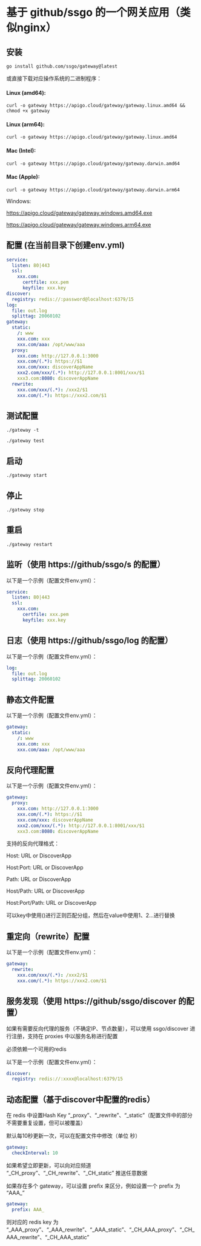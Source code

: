 # 基于 github/ssgo 的一个网关应用（类似nginx）

## 安装

```shell
go install github.com/ssgo/gateway@latest
```

或直接下载对应操作系统的二进制程序：

#### Linux (amd64):

```shell
curl -o gateway https://apigo.cloud/gateway/gateway.linux.amd64 && chmod +x gateway
```

#### Linux (arm64):

```shell
curl -o gateway https://apigo.cloud/gateway/gateway.linux.amd64
```

#### Mac (Intel):

```shell
curl -o gateway https://apigo.cloud/gateway/gateway.darwin.amd64
```

#### Mac (Apple):

```shell
curl -o gateway https://apigo.cloud/gateway/gateway.darwin.arm64
```

Windows:

https://apigo.cloud/gateway/gateway.windows.amd64.exe

https://apigo.cloud/gateway/gateway.windows.arm64.exe


## 配置 (在当前目录下创建env.yml)

```yaml
service:
  listen: 80|443
  ssl:
    xxx.com:
      certfile: xxx.pem
      keyfile: xxx.key
discover:
  registry: redis://:password@localhost:6379/15
log:
  file: out.log
  splittag: 20060102
gateway:
  static:
    /: www
    xxx.com: xxx
    xxx.com/aaa: /opt/www/aaa
  proxy:
    xxx.com: http://127.0.0.1:3000
    xxx.com/(.*): https://$1
    xxx.com/xxx: discoverAppName
    xxx2.com/xxx/(.*): http://127.0.0.1:8001/xxx/$1
    xxx3.com:8080: discoverAppName
  rewrite:
    xxx.com/xxx/(.*): /xxx2/$1
    xxx.com/(.*): https://xxx2.com/$1
```

## 测试配置

```shell
./gateway -t
````

```shell
./gateway test
````

## 启动

```shell
./gateway start
````

## 停止

```shell
./gateway stop
```

## 重启

```shell
./gateway restart
```

## 监听（使用 https://github/ssgo/s 的配置）

以下是一个示例（配置文件env.yml）：

```yaml
service:
  listen: 80|443
  ssl:
    xxx.com:
      certfile: xxx.pem
      keyfile: xxx.key
```


## 日志（使用 https://github/ssgo/log 的配置）

以下是一个示例（配置文件env.yml）：

```yaml
log:
  file: out.log
  splittag: 20060102
```


## 静态文件配置

以下是一个示例（配置文件env.yml）：

```yaml
gateway:
  static:
    /: www
    xxx.com: xxx
    xxx.com/aaa: /opt/www/aaa
```


## 反向代理配置

以下是一个示例（配置文件env.yml）：

```yaml
gateway:
  proxy:
    xxx.com: http://127.0.0.1:3000
    xxx.com/(.*): https://$1
    xxx.com/xxx: discoverAppName
    xxx2.com/xxx/(.*): http://127.0.0.1:8001/xxx/$1
    xxx3.com:8080: discoverAppName
```

支持的反向代理格式：

Host: URL or DiscoverApp

Host:Port: URL or DiscoverApp

Path: URL or DiscoverApp

Host/Path: URL or DiscoverApp

Host:Port/Path: URL or DiscoverApp

可以key中使用()进行正则匹配分组，然后在value中使用$1、$2...进行替换


## 重定向（rewrite）配置

以下是一个示例（配置文件env.yml）：

```yaml
gateway:
  rewrite:
    xxx.com/xxx/(.*): /xxx2/$1
    xxx.com/(.*): https://xxx2.com/$1
```


## 服务发现（使用 https://github/ssgo/discover 的配置）

如果有需要反向代理的服务（不确定IP、节点数量），可以使用 ssgo/discover 进行注册，支持在 proxies 中以服务名称进行配置

必须依赖一个可用的redis

以下是一个示例（配置文件env.yml）：

```yaml
discover:
  registry: redis://:xxxx@localhost:6379/15
```


## 动态配置（基于discover中配置的redis）

在 redis 中设置Hash Key “_proxy”、“_rewrite”、“_static”（配置文件中的部分不需要重复设置，但可以被覆盖）

默认每10秒更新一次，可以在配置文件中修改（单位 秒） 

```yaml
gateway:
  checkInterval: 10
```

如果希望立即更新，可以向对应频道 “_CH_proxy”、“_CH_rewrite”、“_CH_static” 推送任意数据

如果存在多个 gateway，可以设置 prefix 来区分，例如设置一个 prefix 为 “AAA_”

```yaml
gateway:
  prefix: AAA_
```

则对应的 redis key 为 “_AAA_proxy”、“_AAA_rewrite”、“_AAA_static”、“_CH_AAA_proxy”、“_CH_AAA_rewrite”、“_CH_AAA_static”